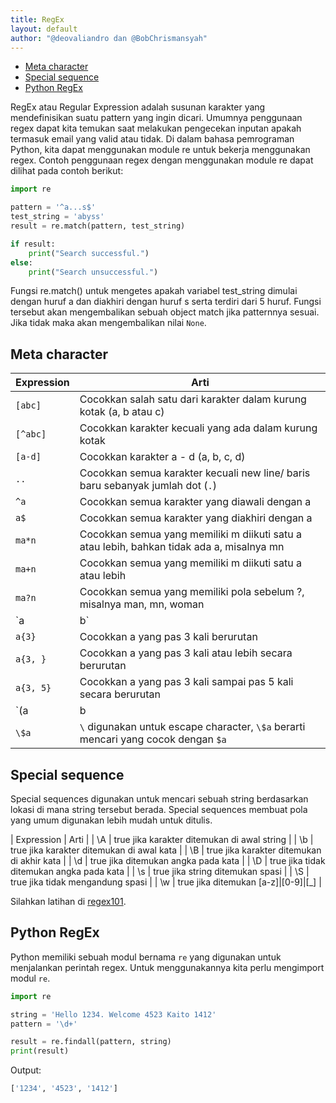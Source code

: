 ```yaml
---
title: RegEx
layout: default
author: "@deovaliandro dan @BobChrismansyah"
---
```


- [Meta character](#meta-character)
- [Special sequence](#special-sequence)
- [Python RegEx](#python-regex)

RegEx atau Regular Expression adalah susunan karakter yang mendefinisikan suatu
pattern yang ingin dicari. Umumnya penggunaan regex dapat kita temukan saat
melakukan pengecekan inputan apakah termasuk email yang valid atau tidak. Di
dalam bahasa pemrograman Python, kita dapat menggunakan module re untuk bekerja
menggunakan regex. Contoh penggunaan regex dengan menggunakan module re dapat
dilihat pada contoh berikut:

```python
import re

pattern = '^a...s$'
test_string = 'abyss'
result = re.match(pattern, test_string)

if result:
    print("Search successful.")
else:
    print("Search unsuccessful.")
```

Fungsi re.match() untuk mengetes apakah variabel test_string dimulai dengan
huruf a dan diakhiri dengan huruf s serta terdiri dari 5 huruf. Fungsi tersebut
akan mengembalikan sebuah object match jika patternnya sesuai. Jika tidak maka
akan mengembalikan nilai `None`.

## Meta character

| Expression | Arti |
| ---------- | ---- |
| `[abc]` | Cocokkan salah satu dari karakter dalam kurung kotak (a, b atau c) |
| `[^abc]` | Cocokkan karakter kecuali yang ada dalam kurung kotak |
| `[a-d]` | Cocokkan karakter a - d (a, b, c, d) |
| `..` | Cocokkan semua karakter kecuali new line/ baris baru sebanyak jumlah dot (`.`) |
| `^a` | Cocokkan semua karakter yang diawali dengan a |
| `a$` | Cocokkan semua karakter yang diakhiri dengan a |
| `ma*n` | Cocokkan semua yang memiliki m diikuti satu a atau lebih, bahkan tidak ada a, misalnya mn |
| `ma+n` | Cocokkan semua yang memiliki m diikuti satu a atau lebih |
| `ma?n` | Cocokkan semua yang memiliki pola sebelum ?, misalnya man, mn, woman |
| `a|b` | Cocokkkan a atau b |
| `a{3}` | Cocokkan a yang pas 3 kali berurutan |
| `a{3, }` | Cocokkan a yang pas 3 kali atau lebih secara berurutan |
| `a{3, 5}` | Cocokkan a yang pas 3 kali sampai pas 5 kali secara berurutan |
| `(a|b|c)d` | Cocokkan semua yang memiliki a atau b atau c kemudian diikuti d |
| `\$a` | `\` digunakan untuk escape character, `\$a` berarti mencari yang cocok dengan `$a` |

## Special sequence

Special sequences digunakan untuk mencari sebuah string berdasarkan lokasi di mana
string tersebut berada. Special sequences membuat pola yang umum digunakan lebih
mudah untuk ditulis.

| Expression | Arti |
| \A | true jika karakter ditemukan di awal string |
| \b | true jika karakter ditemukan di awal kata |
| \B | true jika karakter ditemukan di akhir kata |
| \d | true jika ditemukan angka pada kata |
| \D | true jika tidak ditemukan angka pada kata |
| \s | true jika string ditemukan spasi |
| \S | true jika tidak mengandung spasi |
| \w | true jika ditemukan [a-z]|[0-9]|[_] |

Silahkan latihan di [regex101](https://regex101.com/).

## Python RegEx

Python memiliki sebuah modul bernama `re` yang digunakan untuk menjalankan perintah
regex. Untuk menggunakannya kita perlu mengimport modul `re`.

```python
import re

string = 'Hello 1234. Welcome 4523 Kaito 1412'
pattern = '\d+'

result = re.findall(pattern, string)
print(result)
```

Output:

```bash
['1234', '4523', '1412']
```
